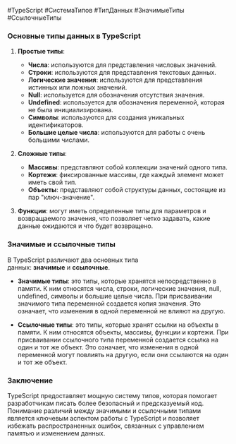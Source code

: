 #TypeScript #СистемаТипов #ТипДанных #ЗначимыеТипы #СсылочныеТипы
### Основные типы данных в TypeScript

1. **Простые типы**:
    
    - **Числа**: используются для представления числовых значений.
    - **Строки**: используются для представления текстовых данных.
    - **Логические значения**: используются для представления истинных или ложных значений.
    - **Null**: используется для обозначения отсутствия значения.
    - **Undefined**: используется для обозначения переменной, которая не была инициализирована.
    - **Символы**: используются для создания уникальных идентификаторов.
    - **Большие целые числа**: используются для работы с очень большими числами.
2. **Сложные типы**:
    
    - **Массивы**: представляют собой коллекции значений одного типа.
    - **Кортежи**: фиксированные массивы, где каждый элемент может иметь свой тип.
    - **Объекты**: представляют собой структуры данных, состоящие из пар "ключ-значение".
3. **Функции**: могут иметь определенные типы для параметров и возвращаемого значения, что позволяет четко задавать, какие данные ожидаются и что будет возвращено.
    

### Значимые и ссылочные типы

В TypeScript различают два основных типа данных: **значимые** и **ссылочные**.

- **Значимые типы**: это типы, которые хранятся непосредственно в памяти. К ним относятся числа, строки, логические значения, null, undefined, символы и большие целые числа. При присваивании значимого типа переменной создается копия значения. Это означает, что изменения в одной переменной не влияют на другую.
    
- **Ссылочные типы**: это типы, которые хранят ссылки на объекты в памяти. К ним относятся объекты, массивы, функции и кортежи. При присваивании ссылочного типа переменной создается ссылка на один и тот же объект. Это означает, что изменения в одной переменной могут повлиять на другую, если они ссылаются на один и тот же объект.
    

### Заключение

TypeScript предоставляет мощную систему типов, которая помогает разработчикам писать более безопасный и предсказуемый код. Понимание различий между значимыми и ссылочными типами является ключевым аспектом работы с TypeScript и позволяет избежать распространенных ошибок, связанных с управлением памятью и изменением данных.
